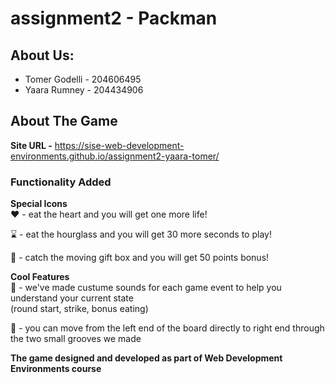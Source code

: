 # assignment2 - Packman

## About Us: 
  * Tomer Godelli - 204606495
  * Yaara Rumney - 204434906

## About The Game
  **Site URL -** https://sise-web-development-environments.github.io/assignment2-yaara-tomer/

  ### Functionality Added
  **Special Icons** <br /> 
  :heart: - eat the heart and you will get one more life!
  
  :hourglass: - eat the hourglass and you will get 30 more seconds to play!
  
  :gift: - catch the moving gift box and you will get 50 points bonus!
  
  
   **Cool Features** 
   <br /> 
  :musical_note: - we've made custume sounds for each game event to help you understand your current state <br />        (round start, strike, bonus eating) <br /> 
  
  :runner: - you can move from the left end of the board directly to right end through the two small grooves we made 
  
  
**The game designed and developed as part of Web Development Environments course**
